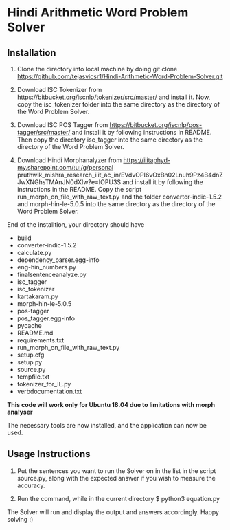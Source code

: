 # Hindi Arithmetic Word Problem Solver

## Installation

1. Clone the directory into local machine by doing git clone https://github.com/tejasvicsr1/Hindi-Arithmetic-Word-Problem-Solver.git

2. Download ISC Tokenizer from https://bitbucket.org/iscnlp/tokenizer/src/master/ and install it. Now, copy the isc_tokenizer folder into the same directory as the directory of the Word Problem Solver.

3. Download ISC POS Tagger from https://bitbucket.org/iscnlp/pos-tagger/src/master/ and install it by following instructions in README. Then copy the directory isc_tagger into the same directory as the directory of the Word Problem Solver.

4. Download Hindi Morphanalyzer from https://iiitaphyd-my.sharepoint.com/:u:/g/personal pruthwik_mishra_research_iiit_ac_in/EVdvOPI6vOxBn02Lnuh9Pz4B4dnZJwXNGhsTMAnJN0dXIw?e=IOPU3S and install it by following the  instructions in the README. Copy the script run_morph_on_file_with_raw_text.py and the folder convertor-indic-1.5.2 and morph-hin-le-5.0.5 into the same directory as the directory of the Word Problem Solver.

End of the installtion, your directory should have

- build
- converter-indic-1.5.2
- calculate.py
- dependency_parser.egg-info
- eng-hin_numbers.py
- finalsentenceanalyze.py
- isc_tagger
- isc_tokenizer
- kartakaram.py
- morph-hin-le-5.0.5
- pos-tagger
- pos_tagger.egg-info
- pycache
- README.md
- requirements.txt
- run_morph_on_file_with_raw_text.py
- setup.cfg
- setup.py
- source.py
- tempfile.txt
- tokenizer_for_IL.py
- verbdocumentation.txt


**This code will work only for Ubuntu 18.04 due to limitations with morph analyser**

The necessary tools are now installed, and the application can now be used.

## Usage Instructions

1. Put the sentences you want to run the Solver on in the list in the script source.py, along with the expected answer if you wish to measure the accuracy.

2. Run the command, while in the current directory
$ python3 equation.py

The Solver will run and display the output and answers accordingly.
Happy solving :)
